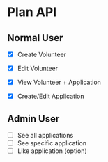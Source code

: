 # Plan API

## Normal User

- [x] Create Volunteer
- [x] Edit Volunteer
- [x] View Volunteer + Application

- [x] Create/Edit Application

## Admin User

- [ ] See all applications
- [ ] See specific application
- [ ] Like application (option)
